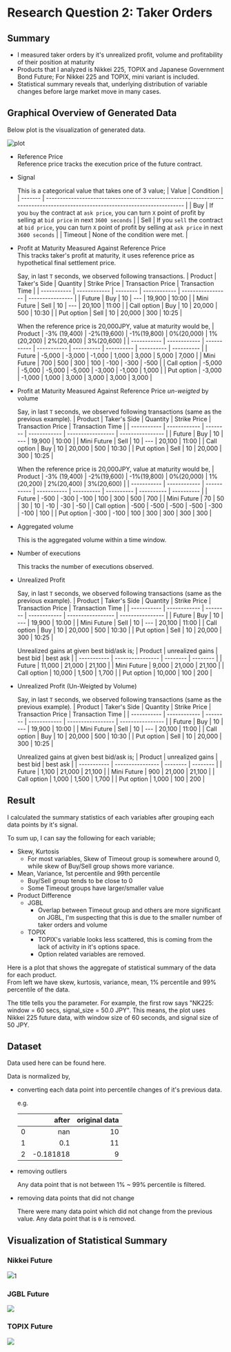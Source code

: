 # Research Question 2: Taker Orders

## Summary

- I measured taker orders by it's unrealized profit, volume and profitability of their position at maturity  
- Products that I analyzed is Nikkei 225, TOPIX and Japanese Government Bond Future; For Nikkei 225 and TOPIX, mini variant is included.
- Statistical summary reveals that, underlying distribution of variable changes before large market move in many cases.

## Graphical Overview of Generated Data
Below plot is the visualization of generated data.

![plot](./summary.png)

- Reference Price  
  Reference price tracks the execution price of the future contract.

- Signal

  This is a categorical value that takes one of 3 value;
  | Value   | Condition                                                                                                                    |
  | ------- | ---------------------------------------------------------------------------------------------------------------------------- |
  | Buy     | If you `buy` the contract at `ask price`, you can turn `X` point of profit by selling at `bid price` in next `3600 seconds`  |
  | Sell    | If you `sell` the contract at `bid price`, you can turn `X` point of profit by selling at `ask price` in next `3600 seconds` |
  | Timeout | None of the condition were met.                                                                                              |

- Profit at Maturity Measured Against Reference Price  
  This tracks taker's profit at maturity, it uses reference price as hypothetical final settlement price.

  Say, in last `T` seconds, we observed following transactions.
  | Product     | Taker's Side | Quantity | Strike Price | Transaction Price | Transaction Time |
  | ----------- | ------------ | -------- | ------------ | ----------------- | ---------------- |
  | Future      | Buy          | 10       | ---          | 19,900            | 10:00            |
  | Mini Future | Sell         | 10       | ---          | 20,100            | 11:00            |
  | Call option | Buy          | 10       | 20,000       | 500               | 10:30            |
  | Put option  | Sell         | 10       | 20,000       | 300               | 10:25            |


  When the reference price is 20,000JPY, value at maturity would be, 
  | Product     | -3% (19,400) | -2%(19,600) | -1%(19,800) | 0%(20,000) | 1%(20,200) | 2%(20,400) | 3%(20,600) |
  | ----------- | ------------ | ----------- | ----------- | ---------- | ---------- | ---------- | ---------- |
  | Future      | -5,000       | -3,000      | -1,000      | 1,000      | 3,000      | 5,000      | 7,000      |
  | Mini Future | 700          | 500         | 300         | 100        | -100       | -300       | -500       |
  | Call option | -5,000       | -5,000      | -5,000      | -5,000     | -3,000     | -1,000     | 1,000      |
  | Put option  | -3,000       | -1,000      | 1,000       | 3,000      | 3,000      | 3,000      | 3,000      |

- Profit at Maturity Measured Against Reference Price *un-weigted* by volume

  Say, in last `T` seconds, we observed following transactions (same as the previous example).
  | Product     | Taker's Side | Quantity | Strike Price | Transaction Price | Transaction Time |
  | ----------- | ------------ | -------- | ------------ | ----------------- | ---------------- |
  | Future      | Buy          | 10       | ---          | 19,900            | 10:00            |
  | Mini Future | Sell         | 10       | ---          | 20,100            | 11:00            |
  | Call option | Buy          | 10       | 20,000       | 500               | 10:30            |
  | Put option  | Sell         | 10       | 20,000       | 300               | 10:25            |


  When the reference price is 20,000JPY, value at maturity would be, 
  | Product     | -3% (19,400) | -2%(19,600) | -1%(19,800) | 0%(20,000) | 1%(20,200) | 2%(20,400) | 3%(20,600) |
  | ----------- | ------------ | ----------- | ----------- | ---------- | ---------- | ---------- | ---------- |
  | Future      | -500         | -300        | -100        | 100        | 300        | 500        | 700        |
  | Mini Future | 70           | 50          | 30          | 10         | -10        | -30        | -50        |
  | Call option | -500         | -500        | -500        | -500       | -300       | -100       | 100        |
  | Put option  | -300         | -100        | 100         | 300        | 300        | 300        | 300        |

- Aggregated volume
  
  This is the aggregated volume within a time window.

- Number of executions
  
  This tracks the number of executions observed.

- Unrealized Profit  

  Say, in last `T` seconds, we observed following transactions (same as the previous example).
  | Product     | Taker's Side | Quantity | Strike Price | Transaction Price | Transaction Time |
  | ----------- | ------------ | -------- | ------------ | ----------------- | ---------------- |
  | Future      | Buy          | 10       | ---          | 19,900            | 10:00            |
  | Mini Future | Sell         | 10       | ---          | 20,100            | 11:00            |
  | Call option | Buy          | 10       | 20,000       | 500               | 10:30            |
  | Put option  | Sell         | 10       | 20,000       | 300               | 10:25            |


  Unrealized gains at given best bid/ask is;
  | Product     | unrealized gains | best bid | best ask |
  | ----------- | ---------------- | -------- | -------- |
  | Future      | 11,000           | 21,000   | 21,100   |
  | Mini Future | 9,000            | 21,000   | 21,100   |
  | Call option | 10,000           | 1,500    | 1,700    |
  | Put option  | 10,000           | 100      | 200      |

- Unrealized Profit (Un-Weigted by Volume)  

  Say, in last `T` seconds, we observed following transactions (same as the previous example).
  | Product     | Taker's Side | Quantity | Strike Price | Transaction Price | Transaction Time |
  | ----------- | ------------ | -------- | ------------ | ----------------- | ---------------- |
  | Future      | Buy          | 10       | ---          | 19,900            | 10:00            |
  | Mini Future | Sell         | 10       | ---          | 20,100            | 11:00            |
  | Call option | Buy          | 10       | 20,000       | 500               | 10:30            |
  | Put option  | Sell         | 10       | 20,000       | 300               | 10:25            |


  Unrealized gains at given best bid/ask is;
  | Product     | unrealized gains | best bid | best ask |
  | ----------- | ---------------- | -------- | -------- |
  | Future      | 1,100            | 21,000   | 21,100   |
  | Mini Future | 900              | 21,000   | 21,100   |
  | Call option | 1,000            | 1,500    | 1,700    |
  | Put option  | 1,000            | 100      | 200      |

## Result
I calculated the summary statistics of each variables after grouping each data points by it's signal.

To sum up, I can say the following for each variable;

- Skew, Kurtosis  
  - For most variables, Skew of Timeout group is somewhere around 0, while skew of Buy/Sell group shows more variance.  
- Mean, Variance, 1st percentile and 99th percentile  
  - Buy/Sell group tends to be close to 0  
  - Some Timeout groups have larger/smaller value  
- Product Difference
  - JGBL
    - Overlap between Timeout group and others are more significant on JGBL, I'm suspecting that this is due to the smaller number of taker orders and volume 
  - TOPIX 
    - TOPIX's variable looks less scattered, this is coming from the lack of activity in it's options space.
    - Option related variables are removed.

Here is a plot that shows the aggregate of statistical summary of the data for each product.  
From left we have skew, kurtosis, variance, mean, 1% percentile and 99% percentile of the data.

The title tells you the parameter. For example, the first row says "NK225: window = 60 secs, signal_size = 50.0 JPY".
This means, the plot uses Nikkei 225 future data, with window size of 60 seconds, and signal size of 50 JPY.

## Dataset
Data used here can be found here.

Data is normalized by,

- converting each data point into percentile changes of it's previous data.

  e.g.

  |      |     after | original data |
  | ---: | --------: | ------------: |
  |    0 |       nan |            10 |
  |    1 |       0.1 |            11 |
  |    2 | -0.181818 |             9 |

- removing outliers
  
  Any data point that is not between 1% ~ 99% percentile is filtered.
  
- removing data points that did not change
  
  There were many data point which did not change from the previous value. Any data point that is `0` is removed.

## Visualization of Statistical Summary

### Nikkei Future
![](./NK225.png)1
### JGBL Future
![](./JGBL.png)
### TOPIX Future
![](./TOPIX.png)

